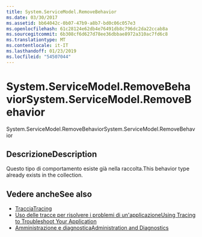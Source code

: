 ```yaml
---
title: System.ServiceModel.RemoveBehavior
ms.date: 03/30/2017
ms.assetid: bb64042c-0b07-47b9-a8b7-bd0c06c057e3
ms.openlocfilehash: 61c28124e62db4e76491db8c796dc2da22ccab8a
ms.sourcegitcommit: 6b308cf6d627d78ee36dbbae8972a310ac7fd6c8
ms.translationtype: MT
ms.contentlocale: it-IT
ms.lasthandoff: 01/23/2019
ms.locfileid: "54507044"
---
```

# <a name="systemservicemodelremovebehavior"></a><span data-ttu-id="414d5-102">System.ServiceModel.RemoveBehavior</span><span class="sxs-lookup"><span data-stu-id="414d5-102">System.ServiceModel.RemoveBehavior</span></span>
<span data-ttu-id="414d5-103">System.ServiceModel.RemoveBehavior</span><span class="sxs-lookup"><span data-stu-id="414d5-103">System.ServiceModel.RemoveBehavior</span></span>  
  
## <a name="description"></a><span data-ttu-id="414d5-104">Descrizione</span><span class="sxs-lookup"><span data-stu-id="414d5-104">Description</span></span>  
 <span data-ttu-id="414d5-105">Questo tipo di comportamento esiste già nella raccolta.</span><span class="sxs-lookup"><span data-stu-id="414d5-105">This behavior type already exists in the collection.</span></span>  
  
## <a name="see-also"></a><span data-ttu-id="414d5-106">Vedere anche</span><span class="sxs-lookup"><span data-stu-id="414d5-106">See also</span></span>
- [<span data-ttu-id="414d5-107">Traccia</span><span class="sxs-lookup"><span data-stu-id="414d5-107">Tracing</span></span>](../../../../../docs/framework/wcf/diagnostics/tracing/index.md)
- [<span data-ttu-id="414d5-108">Uso delle tracce per risolvere i problemi di un'applicazione</span><span class="sxs-lookup"><span data-stu-id="414d5-108">Using Tracing to Troubleshoot Your Application</span></span>](../../../../../docs/framework/wcf/diagnostics/tracing/using-tracing-to-troubleshoot-your-application.md)
- [<span data-ttu-id="414d5-109">Amministrazione e diagnostica</span><span class="sxs-lookup"><span data-stu-id="414d5-109">Administration and Diagnostics</span></span>](../../../../../docs/framework/wcf/diagnostics/index.md)
